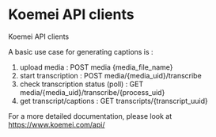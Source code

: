 Koemei API clients
==================

Koemei API clients

A basic use case for generating captions is :

1.  upload media : POST media {media_file_name}
2.  start transcription : POST media/{media_uid}/transcribe
3.  check transcription status (poll) : GET media/{media_uid}/transcribe/{process_uid}
4.  get transcript/captions : GET transcripts/{transcript_uuid}

For a more detailed documentation, please look at https://www.koemei.com/api/
